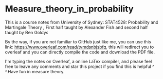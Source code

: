# Measure_theory_in_probability
This is a course notes from University of Sydney: STAT4528: Probability and Martingale Theory , First half taught by Alexander Fish and second half taught by Ben Goldys

By the way, if you are not familiar to GitHub just like me, you can use this link: https://www.overleaf.com/read/tvmdsnbjsbfq, this will redirect you to overleaf and you can directly compile the code and download the PDF file. 

I'm typing the notes on Overleaf, a online LaTex compiler, and please feel free to leave any comments and star this project if you find this is helpful ^ ^.Have fun in measure theory.
